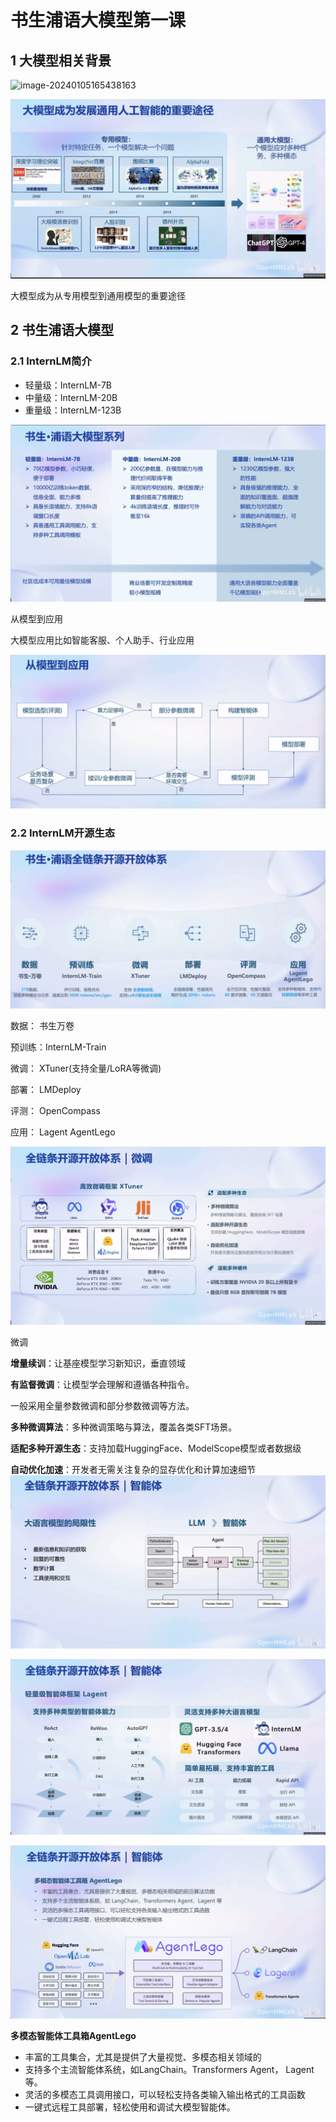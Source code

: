 # 书生浦语大模型第一课

## 1 大模型相关背景

![image-20240105165438163](https://github.com/wzl0329/InternLM-learning/blob/main/img/img_1/image-20240105165438163.png)



![image-20240105172534261](img/img_1/image-20240105172534261.png)

大模型成为从专用模型到通用模型的重要途径

## 2 书生浦语大模型

### 2.1 InternLM简介

- 轻量级：InternLM-7B
- 中量级：InternLM-20B
- 重量级：InternLM-123B

![image-20240105192846280](img/img_1/image-20240105192846280.png)



从模型到应用

大模型应用比如智能客服、个人助手、行业应用

![image-20240105193002124](img/img_1/image-20240105193002124.png)

### 2.2 InternLM开源生态

![image-20240105193312722](img/img_1/image-20240105193312722.png)

 数据： 书生万卷

 预训练：InternLM-Train

 微调： XTuner(支持全量/LoRA等微调)

 部署： LMDeploy

 评测： OpenCompass

 应用： Lagent AgentLego

![image-20240105193948315](img/img_1/image-20240105193948315.png)

 微调

**增量续训**：让基座模型学习新知识，垂直领域

**有监督微调**：让模型学会理解和遵循各种指令。

一般采用全量参数微调和部分参数微调等方法。

**多种微调算法**：多种微调策略与算法，覆盖各类SFT场景。

**适配多种开源生态**：支持加载HuggingFace、ModelScope模型或者数据级

**自动优化加速**：开发者无需关注复杂的显存优化和计算加速细节![image-20240105194822723](img/img_1/image-20240105194822723.png)

![image-20240105195757919](img/img_1/image-20240105195757919.png)

![image-20240105195039569](img/img_1/image-20240105195039569.png)

**多模态智能体工具箱AgentLego**

- 丰富的工具集合，尤其是提供了大量视觉、多模态相关领域的
- 支持多个主流智能体系统，如LangChain。Transformers Agent， Lagent等。
- 灵活的多模态工具调用接口，可以轻松支持各类输入输出格式的工具函数
- 一键式远程工具部署，轻松使用和调试大模型智能体。

